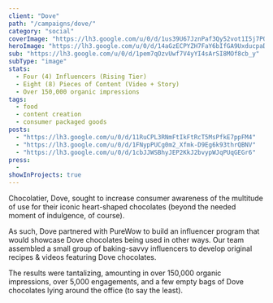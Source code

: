 ```yaml
---
client: "Dove"
path: "/campaigns/dove/"
category: "social"
coverImage: "https://lh3.google.com/u/0/d/1us39U67JznPaf3Qy52vot1I5j7PONhiz"
heroImage: "https://lh3.google.com/u/0/d/14aGzECPYZH7FaY6bIfGA9UxducpaDT8Y"
sub: "https://lh3.google.com/u/0/d/1pem7qOzvUwf7V4yYI4sArSI8MOf8cb_y"
subType: "image"
stats:
  - Four (4) Influencers (Rising Tier)
  - Eight (8) Pieces of Content (Video + Story)
  - Over 150,000 organic impressions
tags:
  - food
  - content creation
  - consumer packaged goods
posts:
  - "https://lh3.google.com/u/0/d/11RuCPL3RNmFtIkFtRcT5MsPfkE7ppFM4"
  - "https://lh3.google.com/u/0/d/1FNypPUCg0m2_Xfmk-D9Eg6k93thrQBNV"
  - "https://lh3.google.com/u/0/d/1cbJJWSBhyJEP2KkJ2bvypWJqPUqGEGr6"
press:
  -
showInProjects: true
---
```


Chocolatier, Dove, sought to increase consumer awareness of the multitude of use for their iconic heart-shaped chocolates (beyond the needed moment of indulgence, of course).

As such, Dove partnered with PureWow to build an influencer program that would showcase Dove chocolates being used in other ways. Our team assembled a small group of baking-savvy influencers to develop original recipes & videos featuring Dove chocolates.

The results were tantalizing, amounting in over 150,000 organic impressions, over 5,000 engagements, and a few empty bags of Dove chocolates lying around the office (to say the least).
